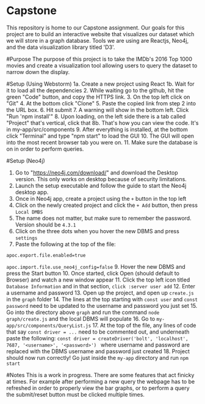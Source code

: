 # Capstone
This repository is home to our Capstone assignment. 
Our goals for this project are to build an interactive website that visualizes our dataset which we will store in a graph database. 
Tools we are using are Reactjs, Neo4j, and the data visualization library titled 'D3'.


#Purpose 
The purpose of this project is to take the IMDb's 2016 Top 1000 movies and create a visualization
tool allowing users to query the dataset to narrow down the display.


#Setup (Using Webstorm)
1a. Create a new project using React
1b. Wait for it to load all the dependencies
2. While waiting go to the github, hit the green "Code" button, and copy the HTTPS link.
3. On the top left click on "Git"
4. At the bottom click "Clone"
5. Paste the copied link from step 2 into the URL box.
6. Hit submit
7. A warning will show in the bottom left. Click "Run 'npm install'"
8. Upon loading, on the left side there is a tab called "Project" that's vertical, click that
8b. That's how you can view the code. It's in my-app/src/components
9. After everything is installed, at the bottom click "Terminal" and type "npm start" to load the GUI
10. The GUI will open into the most recent browser tab you were on.
11. Make sure the database is on in order to perform queries.


#Setup (Neo4j)
1. Go to "https://neo4j.com/download/" and download the Desktop version. This only works on desktop because of security limitations.
2. Launch the setup executable and follow the guide to start the Neo4j desktop app.
3. Once in Neo4j app, create a project using the `+` button in the top left
4. Click on the newly created project and click the `+ Add` button, then press `Local DMBS`
5. The name does not matter, but make sure to remember the password. Version should be `4.3.1`
6. Click on the three dots when you hover the new DBMS and press `settings`
7. Paste the following at the top of the file: 

`apoc.export.file.enabled=true`

`apoc.import.file.use_neo4j_config=false`
9. Hover the new DBMS and press the Start button
10. Once started, click Open (should default to Browser) and watch a new window appear
11. Click the top left icon titled `Database Information` and in that section, `click :server user add`
12. Enter a username and password
13. Open up the project, and open up `create.js` in the `graph` folder
14. The lines at the top starting with `const user` and `const password` need to be updated to the username and password you just set
15. Go into the directory above `graph` and run the command `node graph/create.js` and the local DBMS will populate
16. Go to `my-app/src/components/QueryList.js`
17. At the top of the file, any lines of code that say `const driver = ...` need to be commented out, and underneath paste the following: `const driver = createDriver('bolt', 'localhost', 7687, '<username>', '<password>')
    ` where username and password are replaced with the DBMS username and password just created
18. Project should now run correctly! Go just inside the `my-app` directory and run `npm start`



#Notes
This is a work in progress. There are some features that act finicky at times. 
For example after performing a new query the webpage has to be refreshed
in order to properly view the bar graphs, or to perform a query the submit/reset button must be clicked multiple times.

